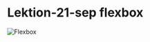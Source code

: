# Lektion-21-sep flexbox
![Flexbox](https://github.com/FE23-Webbprogrammering-med-JavaScript/Lektion-21-sep/assets/142212797/2dcf1a6a-e410-4bd5-98a1-34362ed8cbb6)

